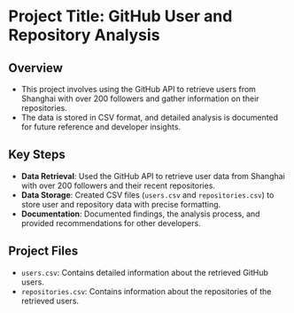 # Project Title: GitHub User and Repository Analysis

## Overview
- This project involves using the GitHub API to retrieve users from Shanghai with over 200 followers and gather information on their repositories.
- The data is stored in CSV format, and detailed analysis is documented for future reference and developer insights.

## Key Steps
- **Data Retrieval**: Used the GitHub API to retrieve user data from Shanghai with over 200 followers and their recent repositories.
- **Data Storage**: Created CSV files (`users.csv` and `repositories.csv`) to store user and repository data with precise formatting.
- **Documentation**: Documented findings, the analysis process, and provided recommendations for other developers.

## Project Files
- `users.csv`: Contains detailed information about the retrieved GitHub users.
- `repositories.csv`: Contains information about the repositories of the retrieved users.


